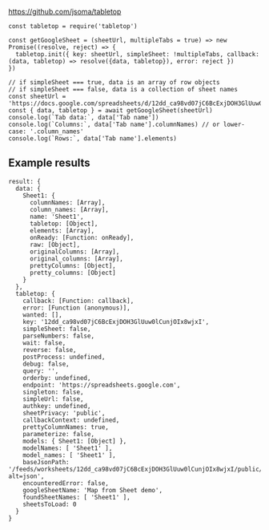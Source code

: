 https://github.com/jsoma/tabletop

    const tabletop = require('tabletop')

    const getGoogleSheet = (sheetUrl, multipleTabs = true) => new Promise((resolve, reject) => {
      tabletop.init({ key: sheetUrl, simpleSheet: !multipleTabs, callback: (data, tabletop) => resolve({data, tabletop}), error: reject })
    })

    // if simpleSheet === true, data is an array of row objects
    // if simpleSheet === false, data is a collection of sheet names
    const sheetUrl = 'https://docs.google.com/spreadsheets/d/12dd_ca98vd07jC6BcExjDOH3GlUuw0lCunjOIx8wjxI/edit'
    const { data, tabletop } = await getGoogleSheet(sheetUrl)
    console.log(`Tab data:`, data['Tab name'])
    console.log(`Columns:`, data['Tab name'].columnNames) // or lower-case: '.column_names'
    console.log(`Rows:`, data['Tab name'].elements)

## Example results

    result: {
      data: {
        Sheet1: {
          columnNames: [Array],
          column_names: [Array],
          name: 'Sheet1',
          tabletop: [Object],
          elements: [Array],
          onReady: [Function: onReady],
          raw: [Object],
          originalColumns: [Array],
          original_columns: [Array],
          prettyColumns: [Object],
          pretty_columns: [Object]
        }
      },
      tabletop: {
        callback: [Function: callback],
        error: [Function (anonymous)],
        wanted: [],
        key: '12dd_ca98vd07jC6BcExjDOH3GlUuw0lCunjOIx8wjxI',
        simpleSheet: false,
        parseNumbers: false,
        wait: false,
        reverse: false,
        postProcess: undefined,
        debug: false,
        query: '',
        orderby: undefined,
        endpoint: 'https://spreadsheets.google.com',
        singleton: false,
        simpleUrl: false,
        authkey: undefined,
        sheetPrivacy: 'public',
        callbackContext: undefined,
        prettyColumnNames: true,
        parameterize: false,
        models: { Sheet1: [Object] },
        modelNames: [ 'Sheet1' ],
        model_names: [ 'Sheet1' ],
        baseJsonPath: '/feeds/worksheets/12dd_ca98vd07jC6BcExjDOH3GlUuw0lCunjOIx8wjxI/public/basic?alt=json',
        encounteredError: false,
        googleSheetName: 'Map from Sheet demo',
        foundSheetNames: [ 'Sheet1' ],
        sheetsToLoad: 0
      }
    }
